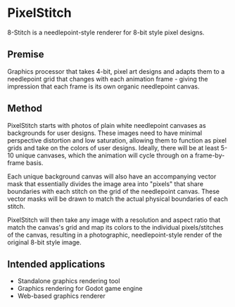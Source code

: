 # PixelStitch
8-Stitch is a needlepoint-style renderer for 8-bit style pixel designs.

## Premise
Graphics processor that takes 4-bit, pixel art designs and adapts them to a needlepoint grid that changes with each animation frame - giving the impression that each frame is its own organic needlepoint canvas.

## Method
PixelStitch starts with photos of plain white needlepoint canvases as backgrounds for user designs. These images need to have minimal perspective distortion and low saturation, allowing them to function as pixel grids and take on the colors of user designs. Ideally, there will be at least 5-10 unique canvases, which the animation will cycle through on a frame-by-frame basis.

Each unique background canvas will also have an accompanying vector mask that essentially divides the image area into "pixels" that share boundaries with each stitch on the grid of the needlepoint canvas. These vector masks will be drawn to match the actual physical boundaries of each stitch.

PixelStitch will then take any image with a resolution and aspect ratio that match the canvas's grid and map its colors to the individual pixels/stitches of the canvas, resulting in a photographic, needlepoint-style render of the original 8-bit style image.

## Intended applications
- Standalone graphics rendering tool
- Graphics rendering for Godot game engine
- Web-based graphics renderer